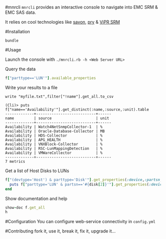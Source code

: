 #mnrcli
```mnrcli``` provides an interactive console to navigate into EMC SRM & EMC SAS data.

It relies on cool technologies like [savon](https://github.com/savonrb/savon), [pry](https://github.com/pry/pry) & [ViPR SRM](http://www.emc.com/data-center-management/vipr-srm.htm)

#Installation

```
bundle
```

#Usage

Launch the console with  ```./mnrcli.rb -h <Web Server URL>```

Query the data
```ruby
f["parttype=='LUN'"].available_properties
```

Write your results to a file

```
write "myfile.txt",filter["!name"].get_all.to_csv
```


```
(Cli)> puts f["name=='Availability'"].get_distinct(:name,:source,:unit).table
-------------+---------------------------+------
name         | source                    | unit
-------------+---------------------------+------
Availability | Watch4NetSnmpCollector-1  | %
Availability | Oracle-Database-Collector | MB
Availability | HDS-Collector             | %
Availability | APG_HEALTH                | %
Availability | VNXBlock-Collector        | %
Availability | RSC-LunMappingDetection   | %
Availability | VMWareCollector           | %
-------------+---------------------------+------
7 metrics

```

Get a list of Host Disks to LUNs

```ruby
f["(devtype='Host') & parttype='Disk'"].get_properties(:device,:partsn,:part).each do |disk|
  puts f["parttype='LUN' & partsn=='#{disk[2]}'"].get_properties(:device,:part,:poolname)
end
```

Show documentation and help
```ruby
show-doc f.get_all
h
```

#Configuration
You can configure web-service connectivity in ```config.yml```


#Contributing
fork it, use it, break it, fix it, upgrade it...

